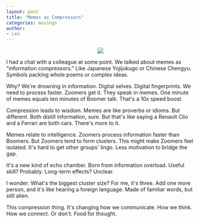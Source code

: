 ```yaml
---
layout: post
title: "Memes as Compressors"
categories: musings
author:
- Leo
---
```

<p align="center">
<img src="../assets/2024-09-14-memes-as-compressors/header.png" class="responsive">
</p>

I had a chat with a colleague at some point. We talked about memes as "information compressors." Like Japanese Yojijukugo or Chinese Chengyu. Symbols packing whole poems or complex ideas.

Why? We're drowning in information. Digital selves. Digital fingerprints. We need to process faster. Zoomers get it. They speak in memes. One minute of memes equals ten minutes of Boomer talk. That's a 10x speed boost.

Compression leads to wisdom. Memes are like proverbs or idioms. But different. Both distill information, sure. But that's like saying a Renault Clio and a Ferrari are both cars. There's more to it.

Memes relate to intelligence. Zoomers process information faster than Boomers. But Zoomers tend to form clusters. This might make Zoomers feel isolated. It's hard to get other groups' lingo. Less motivation to bridge the gap.

It's a new kind of echo chamber. Born from information overload. Useful skill? Probably. Long-term effects? Unclear.

I wonder: What's the biggest cluster size? For me, it's three. Add one more person, and it's like hearing a foreign language. Made of familiar words, but still alien.

This compression thing. It's changing how we communicate. How we think. How we connect. Or don't. Food for thought.
